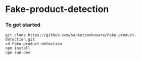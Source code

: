 # Fake-product-detection

### To get started

```shell
git clone https://github.com/sanketsonkusare/Fake-product-detection.git
cd Fake-product-detection
npm install
npm run dev
```
